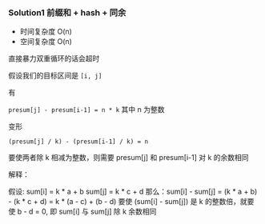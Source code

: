 ### Solution1 前缀和 + hash + 同余

- 时间复杂度 O(n)
- 空间复杂度 O(n)

直接暴力双重循环的话会超时

假设我们的目标区间是 `[i, j]`

有 

`presum[j] - presum[i-1] = n * k` 其中 n 为整数

变形

`(presum[j] / k) - (presum[i-1] / k) = n`

要使两者除 k 相减为整数，则需要 presum[j] 和 presum[i-1] 对 k 的余数相同

解释：

假设:
sum[i] = k * a + b
sum[j] = k * c + d
那么：sum[i] - sum[j] = (k * a + b) - (k * c + d) = k * (a - c) + (b - d)
要使 (sum[i] - sum[j]) 是 k 的整数倍，就要使 b - d = 0, 即 sum[i] 与 sum[j] 除 k 余数相同
